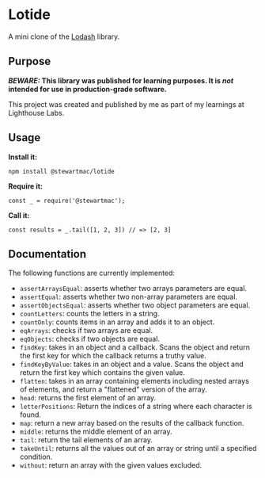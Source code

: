 # Lotide

A mini clone of the [Lodash](https://lodash.com) library.

## Purpose

**_BEWARE:_ This library was published for learning purposes. It is _not_ intended for use in production-grade software.**

This project was created and published by me as part of my learnings at Lighthouse Labs. 

## Usage

**Install it:**

`npm install @stewartmac/lotide`

**Require it:**

`const _ = require('@stewartmac');`

**Call it:**

`const results = _.tail([1, 2, 3]) // => [2, 3]`

## Documentation

The following functions are currently implemented:

* `assertArraysEqual`: asserts whether two arrays parameters are equal.
* `assertEqual`: asserts whether two non-array parameters are equal.
* `assertObjectsEqual`: asserts whether two object parameters are equal.
* `countLetters`: counts the letters in a string.
* `countOnly`: counts items in an array and adds it to an object.
* `eqArrays`: checks if two arrays are equal.
* `eqObjects`: checks if two objects are equal.
* `findKey`: takes in an object and a callback. Scans the object and return the first key for which the callback returns a truthy value.
* `findKeyByValue`: takes in an object and a value. Scans the object and return the first key which contains the given value.
* `flatten`:  takes in an array containing elements including nested arrays of elements, and return a "flattened" version of the array.
* `head`: returns the first element of an array.
* `letterPositions`: Return the indices of a string where each character is found.
* `map`: return a new array based on the results of the callback function.
* `middle`: returns the middle element of an array.
* `tail`: return the tail elements of an array.
* `takeUntil`: returns all the values out of an array or string until a specified condition.
* `without`: return an array with the given values excluded.